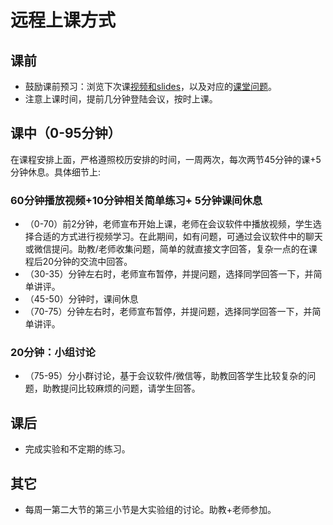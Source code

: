 # 远程上课方式

## **课前**

* 鼓励课前预习：浏览下次课[视频和slides](http://os.cs.tsinghua.edu.cn/oscourse/OS2020spring/#A.2Bi.2F56C4uyTkk-)，以及对应的[课堂问题](https://chyyuu.gitbooks.io/os_course_exercises/content/)。
* 注意上课时间，提前几分钟登陆会议，按时上课。

## **课中（0-95分钟）**

在课程安排上面，严格遵照校历安排的时间，一周两次，每次两节45分钟的课+5分钟休息。具体细节上:

### **60分钟播放视频+10分钟相关简单练习+** 5分钟课间休息

* （0-70）前2分钟，老师宣布开始上课，老师在会议软件中播放视频，学生选择合适的方式进行视频学习。在此期间，如有问题，可通过会议软件中的聊天或微信提问。助教/老师收集问题，简单的就直接文字回答，复杂一点的在课程后20分钟的交流中回答。
* （30-35）分钟左右时，老师宣布暂停，并提问题，选择同学回答一下，并简单讲评。
* （45-50）分钟时，课间休息
* （70-75）分钟左右时，老师宣布暂停，并提问题，选择同学回答一下，并简单讲评。

### 20分钟：小组讨论

* （75-95）分小群讨论，基于会议软件/微信等，助教回答学生比较复杂的问题，助教提问比较麻烦的问题，请学生回答。

## **课后**

* 完成实验和不定期的练习。

## **其它**

* 每周一第二大节的第三小节是大实验组的讨论。助教+老师参加。
